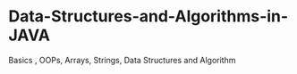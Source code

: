 # Data-Structures-and-Algorithms-in-JAVA
Basics , OOPs, Arrays, Strings, Data Structures and Algorithm
